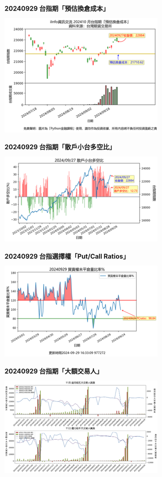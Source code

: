 ## 20240929 台指期「預估換倉成本」
![](images/txfcost.png)

## 20240929 台指期「散戶小台多空比」
![](images/bbiri.png)

## 20240929 台指選擇權「Put/Call Ratios」
![](images/pcratio.png)

## 20240929 台指期「大額交易人」
![](images/blocktrade.png)

